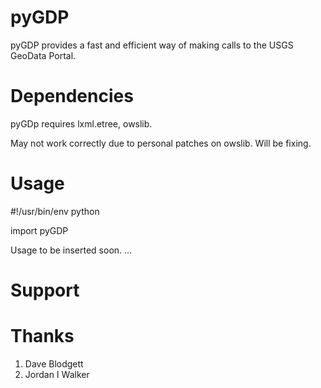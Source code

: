 pyGDP
==============

pyGDP provides a fast and efficient way of making calls to the USGS GeoData Portal.

Dependencies
=============
pyGDp requires lxml.etree, owslib.

May not work correctly due to personal patches on owslib. Will be fixing.

Usage
==============

#!/usr/bin/env python

import pyGDP

Usage to be inserted soon.
...

Support
=============

Thanks
=============
1. Dave Blodgett
2. Jordan I Walker